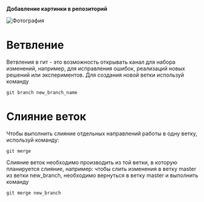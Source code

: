 **Добавление картинки в репозиторий**

![Фотография](cat_walks.jpg)

# Ветвление

Ветвления в гит - это возможность открывать канал для набора изменений, например, для исправления ошибок, реализаций новых решений или экспериментов. Для создания новой ветки используй команду 

    git branch new_branch_name
    
# Слияние веток

Чтобы выполнить слияние отдельных направлений работы в одну ветку, используй команду:

    git merge

Слияние веток необходимо производить из той ветки, в которую планируется слияние, например: чтобы слить изменения в ветку master из ветки new_branch, необходимо вернуться в ветку master и выполнить команду 

    git merge new_branch